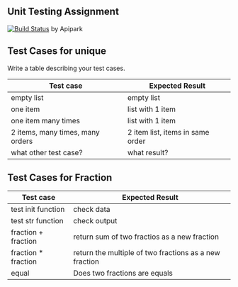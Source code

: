## Unit Testing Assignment
[![Build Status](https://travis-ci.com/Parkkung/unittesting-Parkkung.svg?branch=master)](https://travis-ci.com/Parkkung/unittesting-Parkkung)
by Apipark


## Test Cases for unique

Write a table describing your test cases.

| Test case              |  Expected Result    |
|------------------------|---------------------|
| empty list             |  empty list         |
| one item               |  list with 1 item   |
| one item many times    |  list with 1 item   |
| 2 items, many times, many orders | 2 item list, items in same order  |
| what other test case?  |  what result?       |


## Test Cases for Fraction

| Test case              |  Expected Result    |
|------------------------|---------------------|
| test init function     |  check data         |
| test str function      |  check output|
| fraction + fraction    |  return sum of two fractios as a new fraction |
| fraction * fraction    |  return the multiple of two fractions as a new fraction |
| equal                  |  Does two fractions are equals     |